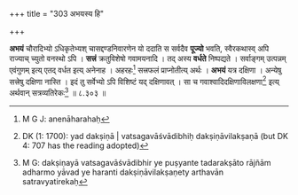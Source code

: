 +++
title = "303 अभयस्य हि"

+++


**अभयं** चौरादिभ्यो ऽधिकृतेभ्यश् चासद्दण्डनिवारणेन यो ददाति स सर्वदैव **पूज्यो** भवति, स्वैरकथास्व् अपि राज्याच् च्युतो वनस्थो ऽपि । **सत्त्रं** क्रतुविशेषो गवामयनादि । तद् अस्य **वर्धते** निष्पद्यते । सर्वाङ्गम् उत्पन्नम् एवंगुणम् इत्य् एतद् वर्धत इत्य् अनेनाह । अहरहः[^२९४] सत्त्रफलं प्राप्नोतीत्य् अर्थः । **अभयं** यत्र दक्षिणा । अन्येषु सत्त्रेषु दक्षिणा नास्ति । इदं तु सर्वेभ्यो ऽपि विशिष्टं यद् दक्षिणावत् । सा च गवाश्वादिदक्षिणाविलक्षणा[^२९५] इत्य् अर्थवान् सत्रव्यतिरेकः[^२९६] ॥ ८.३०३ ॥


[^२९६]:
     M G: dakṣiṇayā vatsagavāśvādibhir ye puṣyante tadarakṣāto rājñām adharmo yāvad ye haranti dakṣiṇāvilakṣaṇety arthavān satravyatirekaḥ


[^२९५]:
     DK (1: 1700): yad dakṣiṇā | vatsagavāśvādibhiḥ dakṣiṇāvilakṣaṇā (but DK 4: 707 has the reading adopted)


[^२९४]:
     M G J: anenāharahaḥ
